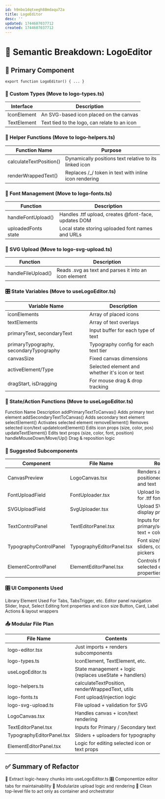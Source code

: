 ```yaml
---
id: h9nbo1dqtxegh88mdaqu72a
title: LogoEditor
desc: ''
updated: 1744607037712
created: 1744607037712
---
```


# 🧠 Semantic Breakdown: LogoEditor

## 🧩 Primary Component

```tsx
export function LogoEditor() { ... }
```

### 🧠 Custom Types (Move to logo-types.ts)

Interface | Description
----------|------------
IconElement | An SVG-based icon placed on the canvas
TextElement | Text tied to the logo, can relate to an icon

### 🧰 Helper Functions (Move to logo-helpers.ts)

Function Name | Purpose
--------------|--------
calculateTextPosition() | Dynamically positions text relative to its linked icon
renderWrappedText() | Replaces /_/ token in text with inline icon rendering

### 🧬 Font Management (Move to logo-fonts.ts)

Function | Description
---------|------------
handleFontUpload() | Handles .ttf upload, creates @font-face, updates DOM
uploadedFonts state | Local state storing uploaded font names and URLs

### 🎨 SVG Upload (Move to logo-svg-upload.ts)

Function | Description
---------|------------
handleFileUpload() | Reads .svg as text and parses it into an icon element

### 🎛 State Variables (Move to useLogoEditor.ts)

Variable Name | Description
--------------|------------
iconElements | Array of placed icons
textElements | Array of text overlays
primaryText, secondaryText | Input buffer for each type of text
primaryTypography, secondaryTypography | Typography config for each text tier
canvasSize | Fixed canvas dimensions
activeElement/Type | Selected element and whether it's icon or text
dragStart, isDragging | For mouse drag & drop tracking

### 🔀 State/Action Functions (Move to useLogoEditor.ts)

Function Name	Description
addPrimaryTextToCanvas()	Adds primary text element
addSecondaryTextToCanvas()	Adds secondary text element
selectElement()	Activates selected element
removeElement()	Removes selected icon/text
updateIconElement()	Edits icon props (size, color, pos)
updateTextElement()	Edits text props (size, color, font, position)
handleMouseDown/Move/Up()	Drag & reposition logic

### 🧱 Suggested Subcomponents
Component | File Name | Role
----------|-----------|-----
CanvasPreview | LogoCanvas.tsx | Renders all positioned icons and text
FontUploadField | FontUploader.tsx | Upload logic + UI for .ttf fonts
SVGUploadField | SvgUploader.tsx | Upload SVG + display previews
TextControlPanel | TextEditorPanel.tsx | Inputs for primary/secondary text + colors
TypographyControlPanel | TypographyEditorPanel.tsx | Font size/weight sliders, color pickers
ElementControlPanel | ElementEditorPanel.tsx | Controls for selected element properties

### 🎛 UI Components Used

Library Element	Used For
Tabs, TabsTrigger, etc.	Editor panel navigation
Slider, Input, Select	Editing font properties and icon size
Button, Card, Label	Actions & layout wrappers

### 📤 Modular File Plan

File Name | Contents
----------|---------
logo-editor.tsx | Just imports + renders subcomponents
logo-types.ts | IconElement, TextElement, etc.
useLogoEditor.ts | State management + logic (replaces useState + handlers)
logo-helpers.ts | calculateTextPosition, renderWrappedText, utils
logo-fonts.ts | Font upload/injection logic
logo-svg-upload.ts | File upload + validation for SVG
LogoCanvas.tsx | Handles canvas + icon/text rendering
TextEditorPanel.tsx | Inputs for Primary / Secondary text
TypographyEditorPanel.tsx | Sliders + uploaders for typography
ElementEditorPanel.tsx | Logic for editing selected icon or text props

## ✅ Summary of Refactor

🧠 Extract logic-heavy chunks into useLogoEditor.ts
🎛 Componentize editor tabs for maintainability
🧩 Modularize upload logic and rendering
🔌 Clean top-level file to act only as container and orchestrator